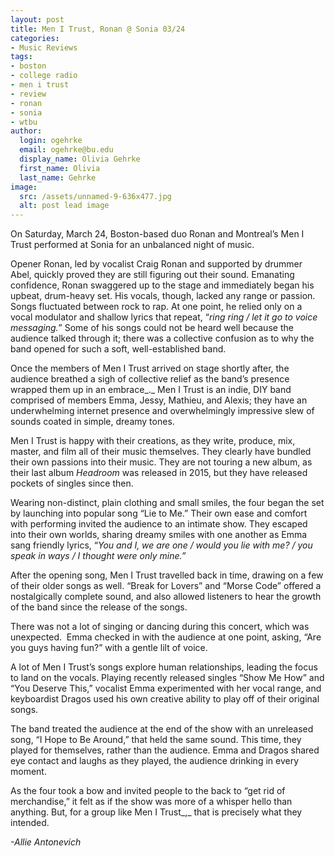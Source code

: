 ```yaml
---
layout: post
title: Men I Trust, Ronan @ Sonia 03/24
categories:
- Music Reviews
tags:
- boston
- college radio
- men i trust
- review
- ronan
- sonia
- wtbu
author:
  login: ogehrke
  email: ogehrke@bu.edu
  display_name: Olivia Gehrke
  first_name: Olivia
  last_name: Gehrke
image:
  src: /assets/unnamed-9-636x477.jpg
  alt: post lead image
---
```


On Saturday, March 24, Boston-based duo Ronan and Montreal’s Men I Trust performed at Sonia for an unbalanced night of music.

Opener Ronan, led by vocalist Craig Ronan and supported by drummer Abel, quickly proved they are still figuring out their sound. Emanating confidence, Ronan swaggered up to the stage and immediately began his upbeat, drum-heavy set. His vocals, though, lacked any range or passion. Songs fluctuated between rock to rap. At one point, he relied only on a vocal modulator and shallow lyrics that repeat, “_ring ring / let it go to voice messaging._” Some of his songs could not be heard well because the audience talked through it; there was a collective confusion as to why the band opened for such a soft, well-established band.

Once the members of Men I Trust arrived on stage shortly after, the audience breathed a sigh of collective relief as the band’s presence wrapped them up in an embrace_._ Men I Trust is an indie, DIY band comprised of members Emma, Jessy, Mathieu, and Alexis; they have an underwhelming internet presence and overwhelmingly impressive slew of sounds coated in simple, dreamy tones.

Men I Trust is happy with their creations, as they write, produce, mix, master, and film all of their music themselves. They clearly have bundled their own passions into their music. They are not touring a new album, as their last album _Headroom_ was released in 2015, but they have released pockets of singles since then.

Wearing non-distinct, plain clothing and small smiles, the four began the set by launching into popular song “Lie to Me.” Their own ease and comfort with performing invited the audience to an intimate show. They escaped into their own worlds, sharing dreamy smiles with one another as Emma sang friendly lyrics, “_You and I, we are one / would you lie with me? / you speak in ways / I thought were only mine.”_

After the opening song, Men I Trust travelled back in time, drawing on a few of their older songs as well. “Break for Lovers” and “Morse Code” offered a nostalgically complete sound, and also allowed listeners to hear the growth of the band since the release of the songs.

There was not a lot of singing or dancing during this concert, which was unexpected.  Emma checked in with the audience at one point, asking, “Are you guys having fun?” with a gentle lilt of voice.

A lot of Men I Trust’s songs explore human relationships, leading the focus to land on the vocals. Playing recently released singles “Show Me How” and “You Deserve This,” vocalist Emma experimented with her vocal range, and keyboardist Dragos used his own creative ability to play off of their original songs.

The band treated the audience at the end of the show with an unreleased song, “I Hope to Be Around,” that held the same sound. This time, they played for themselves, rather than the audience. Emma and Dragos shared eye contact and laughs as they played, the audience drinking in every moment.

As the four took a bow and invited people to the back to “get rid of merchandise,” it felt as if the show was more of a whisper hello than anything. But, for a group like Men I Trust_,_ that is precisely what they intended.

_\-Allie Antonevich_